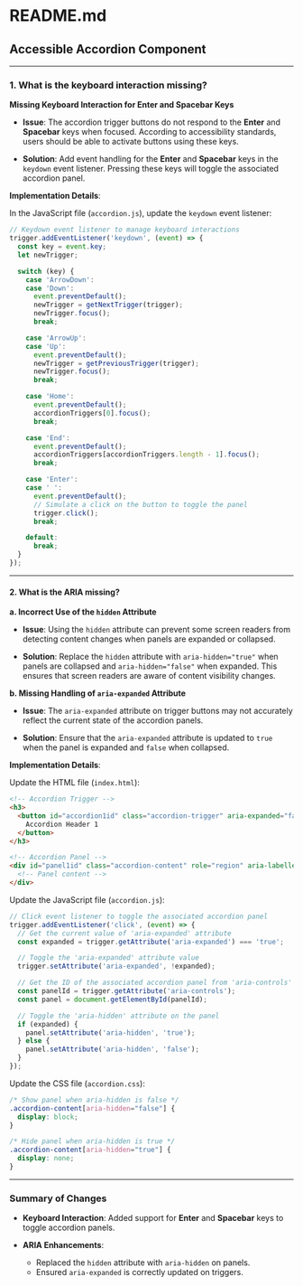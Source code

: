# README.md

## Accessible Accordion Component



---

### 1. What is the keyboard interaction missing?

**Missing Keyboard Interaction for Enter and Spacebar Keys**

- **Issue**: The accordion trigger buttons do not respond to the **Enter** and **Spacebar** keys when focused. According to accessibility standards, users should be able to activate buttons using these keys.

- **Solution**: Add event handling for the **Enter** and **Spacebar** keys in the `keydown` event listener. Pressing these keys will toggle the associated accordion panel.

**Implementation Details**:

In the JavaScript file (`accordion.js`), update the `keydown` event listener:

```javascript
// Keydown event listener to manage keyboard interactions
trigger.addEventListener('keydown', (event) => {
  const key = event.key;
  let newTrigger;

  switch (key) {
    case 'ArrowDown':
    case 'Down':
      event.preventDefault();
      newTrigger = getNextTrigger(trigger);
      newTrigger.focus();
      break;

    case 'ArrowUp':
    case 'Up':
      event.preventDefault();
      newTrigger = getPreviousTrigger(trigger);
      newTrigger.focus();
      break;

    case 'Home':
      event.preventDefault();
      accordionTriggers[0].focus();
      break;

    case 'End':
      event.preventDefault();
      accordionTriggers[accordionTriggers.length - 1].focus();
      break;

    case 'Enter':
    case ' ':
      event.preventDefault();
      // Simulate a click on the button to toggle the panel
      trigger.click();
      break;

    default:
      break;
  }
});
```

---

#### 2. What is the ARIA missing?

**a. Incorrect Use of the `hidden` Attribute**

- **Issue**: Using the `hidden` attribute can prevent some screen readers from detecting content changes when panels are expanded or collapsed.

- **Solution**: Replace the `hidden` attribute with `aria-hidden="true"` when panels are collapsed and `aria-hidden="false"` when expanded. This ensures that screen readers are aware of content visibility changes.

**b. Missing Handling of `aria-expanded` Attribute**

- **Issue**: The `aria-expanded` attribute on trigger buttons may not accurately reflect the current state of the accordion panels.

- **Solution**: Ensure that the `aria-expanded` attribute is updated to `true` when the panel is expanded and `false` when collapsed.

**Implementation Details**:

Update the HTML file (`index.html`):

```html
<!-- Accordion Trigger -->
<h3>
  <button id="accordion1id" class="accordion-trigger" aria-expanded="false" aria-controls="panel1id">
    Accordion Header 1
  </button>
</h3>

<!-- Accordion Panel -->
<div id="panel1id" class="accordion-content" role="region" aria-labelledby="accordion1id" aria-hidden="true">
  <!-- Panel content -->
</div>
```

Update the JavaScript file (`accordion.js`):

```javascript
// Click event listener to toggle the associated accordion panel
trigger.addEventListener('click', (event) => {
  // Get the current value of 'aria-expanded' attribute
  const expanded = trigger.getAttribute('aria-expanded') === 'true';

  // Toggle the 'aria-expanded' attribute value
  trigger.setAttribute('aria-expanded', !expanded);

  // Get the ID of the associated accordion panel from 'aria-controls' attribute
  const panelId = trigger.getAttribute('aria-controls');
  const panel = document.getElementById(panelId);

  // Toggle the 'aria-hidden' attribute on the panel
  if (expanded) {
    panel.setAttribute('aria-hidden', 'true');
  } else {
    panel.setAttribute('aria-hidden', 'false');
  }
});
```

Update the CSS file (`accordion.css`):

```css
/* Show panel when aria-hidden is false */
.accordion-content[aria-hidden="false"] {
  display: block;
}

/* Hide panel when aria-hidden is true */
.accordion-content[aria-hidden="true"] {
  display: none;
}
```

---

### Summary of Changes

- **Keyboard Interaction**: Added support for **Enter** and **Spacebar** keys to toggle accordion panels.

- **ARIA Enhancements**:
  - Replaced the `hidden` attribute with `aria-hidden` on panels.
  - Ensured `aria-expanded` is correctly updated on triggers.

